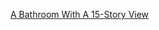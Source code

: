 ---
layout: post
wordpress_id: 1455
wordpress_url: http://noesbueno.com/archives/1455
date: '2012-05-02 11:49:35 -0500'
date_gmt: '2012-05-02 16:49:35 -0500'
body: |
  <p><a href="http://www.thehighdefinite.com/2012/04/a-bathroom-with-a-15-story-view/">A Bathroom With A 15-Story View</a></p>
---